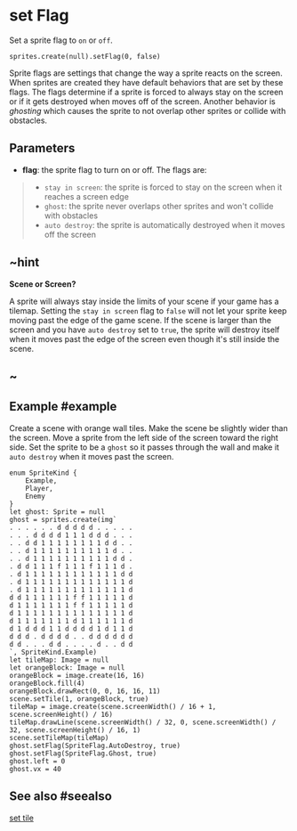 # set Flag 

Set a sprite flag to ``on`` or ``off``.

```sig
sprites.create(null).setFlag(0, false)
```

Sprite flags are settings that change the way a sprite reacts on the screen. When sprites are created they have default behaviors that are set by these flags. The flags determine if a sprite is forced to always stay on the screen or if it gets destroyed when moves off of the screen. Another behavior is _ghosting_ which causes the sprite to not overlap other sprites or collide with obstacles.

## Parameters

* **flag**: the sprite flag to turn on or off. The flags are:
>* ``stay in screen``: the sprite is forced to stay on the screen when it reaches a screen edge
>* ``ghost``: the sprite never overlaps other sprites and won't collide with obstacles
>* ``auto destroy``: the sprite is automatically destroyed when it moves off the screen

## ~hint

**Scene or Screen?**

A sprite will always stay inside the limits of your scene if your game has a tilemap. Setting the ``stay in screen`` flag to `false` will not let your sprite keep moving past the edge of the game scene. If the scene is larger than the screen and you have ``auto destroy`` set to `true`, the sprite will destroy itself when it moves past the edge of the screen even though it's still inside the scene.

## ~

## Example #example

Create a scene with orange wall tiles. Make the scene be slightly wider than the screen. Move a sprite from the left side of the screen toward the right side. Set the sprite to be a ``ghost`` so it passes through the wall and make it ``auto destroy`` when it moves past the screen.

```blocks
enum SpriteKind {
    Example,
    Player,
    Enemy
}
let ghost: Sprite = null
ghost = sprites.create(img`
. . . . . . d d d d d . . . . . 
. . . d d d d 1 1 1 d d d . . . 
. . d d 1 1 1 1 1 1 1 1 d d . . 
. . d 1 1 1 1 1 1 1 1 1 1 d . . 
. . d 1 1 1 1 1 1 1 1 1 1 d d . 
. d d 1 1 1 f 1 1 1 f 1 1 1 d . 
. d 1 1 1 1 1 1 1 1 1 1 1 1 d d 
. d 1 1 1 1 1 1 1 1 1 1 1 1 1 d 
. d 1 1 1 1 1 1 1 1 1 1 1 1 1 d 
d d 1 1 1 1 1 1 f f 1 1 1 1 1 d 
d 1 1 1 1 1 1 1 f f 1 1 1 1 1 d 
d 1 1 1 1 1 1 1 1 1 1 1 1 1 1 d 
d 1 1 1 1 1 1 1 d 1 1 1 1 1 1 d 
d 1 d d d 1 1 d d d d 1 d 1 1 d 
d d d . d d d d . . d d d d d d 
d d . . . d d . . . . d . . d d 
`, SpriteKind.Example)
let tileMap: Image = null
let orangeBlock: Image = null
orangeBlock = image.create(16, 16)
orangeBlock.fill(4)
orangeBlock.drawRect(0, 0, 16, 16, 11)
scene.setTile(1, orangeBlock, true)
tileMap = image.create(scene.screenWidth() / 16 + 1, scene.screenHeight() / 16)
tileMap.drawLine(scene.screenWidth() / 32, 0, scene.screenWidth() / 32, scene.screenHeight() / 16, 1)
scene.setTileMap(tileMap)
ghost.setFlag(SpriteFlag.AutoDestroy, true)
ghost.setFlag(SpriteFlag.Ghost, true)
ghost.left = 0
ghost.vx = 40
```

## See also #seealso

[set tile](/reference/scene/set-tile)

